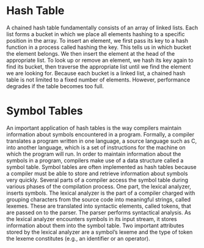 # Hash Table
A chained hash table fundamentally consists of an array of linked lists. Each list forms a bucket in which we place all elements hashing to a specific position in the array. To insert an element, we first pass its key to a hash function in a process called hashing the key. This tells us in which bucket the element belongs. We then insert the element at the head of the appropriate list. To look up or remove an element, we hash its key again to find its bucket, then traverse the appropriate list until we find the element we are looking for. Because each bucket is a linked list, a chained hash table is not limited to a fixed number of elements. However, performance degrades if the table becomes too full.
# Symbol Tables
An important application of hash tables is the way compilers maintain information about symbols encountered in a program. Formally, a compiler translates a program written in one language, a source language such as C, into another language, which is a set of instructions for the machine on which the program will run. In order to maintain information about the symbols in a program, compilers make use of a data structure called a symbol table. Symbol tables are often implemented as hash tables because a compiler must be able to store and retrieve information about symbols very quickly.
Several parts of a compiler access the symbol table during various phases of the compilation process. One part, the lexical analyzer, inserts symbols. The lexical analyzer is the part of a compiler charged with grouping characters from the source code into meaningful strings, called lexemes. These are translated into syntactic elements, called tokens, that are passed on to the parser. The parser performs syntactical analysis. As the lexical analyzer encounters symbols in its input stream, it stores information about them into the symbol table. Two important attributes stored by the lexical analyzer are a symbol’s lexeme and the type of token the lexeme constitutes (e.g., an identifier or an operator).